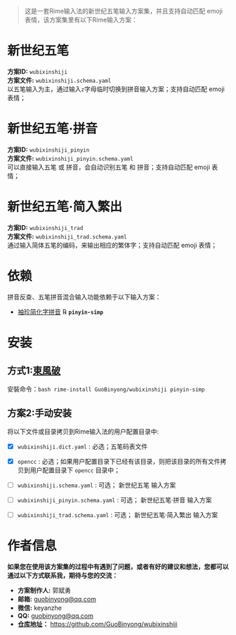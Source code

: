 [袖珍简化字拼音]: https://github.com/rime/rime-pinyin-simp
[東風破]: https://github.com/rime/plum
[仓库地址]: https://github.com/GuoBinyong/wubixinshiji


> 这是一套Rime输入法的新世纪五笔输入方案集，并且支持自动匹配 emoji 表情，该方案集里有以下Rime输入方案：



# 新世纪五笔
**方案ID:** `wubixinshiji`  
**方案文件:** `wubixinshiji.schema.yaml`  
以五笔输入为主，通过输入`z`字母临时切换到拼音输入方案；支持自动匹配 emoji 表情；


# 新世纪五笔·拼音
**方案ID:** `wubixinshiji_pinyin`  
**方案文件:** `wubixinshiji_pinyin.schema.yaml`  
可以直接输入五笔 或 拼音，会自动识别五笔 和 拼音；支持自动匹配 emoji 表情；

# 新世纪五笔·简入繁出
**方案ID:** `wubixinshiji_trad`   
**方案文件:** `wubixinshiji_trad.schema.yaml`  
通过输入简体五笔的编码，来输出相应的繁体字；支持自动匹配 emoji 表情；




# 依赖

拼音反查、五笔拼音混合输入功能依赖于以下输入方案：  
  - [袖珍简化字拼音][] ℞ **`pinyin-simp`**


# 安装

## 方式1:[東風破][]
安裝命令：`bash rime-install GuoBinyong/wubixinshiji pinyin-simp`



## 方案2:手动安装
将以下文件或目录拷贝到Rime输入法的用户配置目录中:  

- [x] `wubixinshiji.dict.yaml` : 必选；五笔码表文件
- [x] `opencc` : 必选；如果用户配置目录下已经有该目录，则把该目录的所有文件拷贝到用户配置目录下 `opencc` 目录中；
- [ ] `wubixinshiji.schema.yaml` : 可选； 新世纪五笔 输入方案
- [ ] `wubixinshiji_pinyin.schema.yaml` : 可选； 新世纪五笔·拼音 输入方案
- [ ] `wubixinshiji_trad.schema.yaml` : 可选； 新世纪五笔·简入繁出 输入方案






# 作者信息
**如果您在使用该方案集的过程中有遇到了问题，或者有好的建议和想法，您都可以通过以下方式联系我，期待与您的交流：**  

- **方案制作人:** 郭斌勇
- **邮箱:** guobinyong@qq.com
- **微信:** keyanzhe
- **QQ:** guobinyong@qq.com
- **[仓库地址][]：** https://github.com/GuoBinyong/wubixinshiji